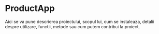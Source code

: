 # ProductApp

Aici se va pune descrierea proiectului, scopul lui, cum se instaleaza, detalii despre utilizare, functii, metode sau cum putem contribui la proiect.